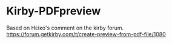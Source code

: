 # Kirby-PDFpreview

Based on Ηείκο's comment on the kirby forum.
https://forum.getkirby.com/t/create-preview-from-pdf-file/1080
